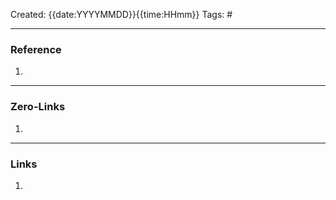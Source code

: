 Created: {{date:YYYYMMDD}}{{time:HHmm}}
Tags: #

---
### Reference

1. 

---
### Zero-Links

1. 

-------
### Links

1. 